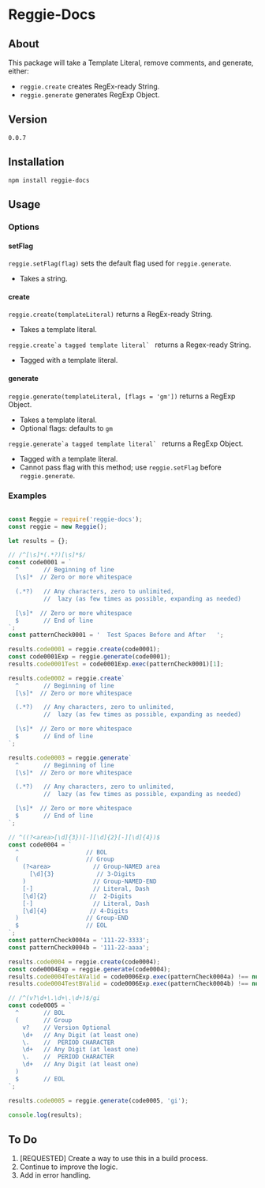 
# Reggie-Docs

## About

This package will take a Template Literal, remove comments, and generate, either:

* `reggie.create` creates RegEx-ready String.
* `reggie.generate` generates RegExp Object.

## Version

`0.0.7`

## Installation

`npm install reggie-docs`

## Usage

### Options

#### setFlag

`reggie.setFlag(flag)` sets the default flag used for `reggie.generate`.

* Takes a string.

#### create

`reggie.create(templateLiteral)` returns a RegEx-ready String.

* Takes a template literal.

``reggie.create`a tagged template literal` `` returns a Regex-ready String.

* Tagged with a template literal.

#### generate

`reggie.generate(templateLiteral, [flags = 'gm'])` returns a RegExp Object.

* Takes a template literal.
* Optional flags: defaults to `gm`

``reggie.generate`a tagged template literal` `` returns a RegExp Object.

* Tagged with a template literal.
* Cannot pass flag with this method; use `reggie.setFlag` before `reggie.generate`.

### Examples

```javascript

const Reggie = require('reggie-docs');
const reggie = new Reggie();

let results = {};

// /^[\s]*(.*?)[\s]*$/
const code0001 = `
  ^       // Beginning of line
  [\s]*  // Zero or more whitespace

  (.*?)   // Any characters, zero to unlimited,
          //  lazy (as few times as possible, expanding as needed)

  [\s]*  // Zero or more whitespace
  $       // End of line
`;
const patternCheck0001 = '  Test Spaces Before and After   ';

results.code0001 = reggie.create(code0001);
const code0001Exp = reggie.generate(code0001);
results.code0001Test = code0001Exp.exec(patternCheck0001)[1];

results.code0002 = reggie.create`
  ^       // Beginning of line
  [\s]*  // Zero or more whitespace

  (.*?)   // Any characters, zero to unlimited,
          //  lazy (as few times as possible, expanding as needed)

  [\s]*  // Zero or more whitespace
  $       // End of line
`;

results.code0003 = reggie.generate`
  ^       // Beginning of line
  [\s]*  // Zero or more whitespace

  (.*?)   // Any characters, zero to unlimited,
          //  lazy (as few times as possible, expanding as needed)

  [\s]*  // Zero or more whitespace
  $       // End of line
`;

// ^((?<area>[\d]{3})[-][\d]{2}[-][\d]{4})$
const code0004 = `
  ^                   // BOL
  (                   // Group
    (?<area>            // Group-NAMED area
      [\d]{3}            // 3-Digits
    )                   // Group-NAMED-END
    [-]                 // Literal, Dash
    [\d]{2}            //  2-Digits
    [-]                 // Literal, Dash
    [\d]{4}            // 4-Digits
  )                   // Group-END
  $                   // EOL
`;
const patternCheck0004a = '111-22-3333';
const patternCheck0004b = '111-22-aaaa';

results.code0004 = reggie.create(code0004);
const code0004Exp = reggie.generate(code0004);
results.code0004TestAValid = code0006Exp.exec(patternCheck0004a) !== null;
results.code0004TestBValid = code0006Exp.exec(patternCheck0004b) !== null;

// /^(v?\d+\.\d+\.\d+)$/gi
const code0005 = `
  ^       // BOL
  (       // Group
    v?    // Version Optional
    \d+   // Any Digit (at least one)
    \.    //  PERIOD CHARACTER
    \d+   // Any Digit (at least one)
    \.    //  PERIOD CHARACTER
    \d+   // Any Digit (at least one)
  )
  $       // EOL
`;

results.code0005 = reggie.generate(code0005, 'gi');

console.log(results);
```

## To Do

1. [REQUESTED] Create a way to use this in a build process.
2. Continue to improve the logic.
3. Add in error handling.
